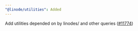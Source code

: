 ```yaml
---
"@linode/utilities": Added
---
```


Add utilities depended on by linodes/ and other queries ([#11774](https://github.com/linode/manager/pull/11774))
